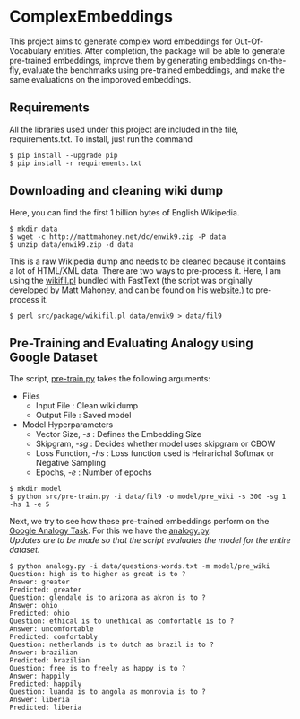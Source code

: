 # ComplexEmbeddings

This project aims to generate complex word embeddings for Out-Of-Vocabulary entities. After completion, the package will be able to generate pre-trained embeddings, improve them by generating embeddings on-the-fly, evaluate the benchmarks using pre-trained embeddings, and make the same evaluations on the imporoved embeddings.

## Requirements

All the libraries used under this project are included in the file, requirements.txt. To install, just run the command

```shell
$ pip install --upgrade pip
$ pip install -r requirements.txt
```

## Downloading and cleaning wiki dump

Here, you can find the first 1 billion bytes of English Wikipedia.

```shell
$ mkdir data
$ wget -c http://mattmahoney.net/dc/enwik9.zip -P data
$ unzip data/enwik9.zip -d data
```

This is a raw Wikipedia dump and needs to be cleaned because it contains a lot of HTML/XML data. There are two ways to pre-process it. Here, I am using the [wikifil.pl](https://github.com/tramplingWillow/ComplexEmbeddings/blob/master/src/package/wikifil.pl) bundled with FastText (the script was originally developed by Matt Mahoney, and can be found on his [website](http://mattmahoney.net/).) to pre-process it.

```shell
$ perl src/package/wikifil.pl data/enwik9 > data/fil9
```

## Pre-Training and Evaluating Analogy using Google Dataset

The script, [pre-train.py](https://github.com/tramplingWillow/ComplexEmbeddings/blob/master/src/pre-train.py) takes the following arguments:
- Files
  - Input File : Clean wiki dump
  - Output File : Saved model
- Model Hyperparameters
  - Vector Size, *-s* : Defines the Embedding Size
  - Skipgram, *-sg* : Decides whether model uses skipgram or CBOW
  - Loss Function, *-hs* : Loss function used is Heirarichal Softmax or Negative Sampling
  - Epochs, *-e* : Number of epochs

```shell
$ mkdir model
$ python src/pre-train.py -i data/fil9 -o model/pre_wiki -s 300 -sg 1 -hs 1 -e 5
```

Next, we try to see how these pre-trained embeddings perform on the [Google Analogy Task](http://download.tensorflow.org/data/questions-words.txt). For this we have the [analogy.py](https://github.com/tramplingWillow/ComplexEmbeddings/blob/master/src/analogy.py).<br>
*Updates are to be made so that the script evaluates the model for the entire dataset.*

```shell
$ python analogy.py -i data/questions-words.txt -m model/pre_wiki
Question: high is to higher as great is to ?
Answer: greater
Predicted: greater
Question: glendale is to arizona as akron is to ?
Answer: ohio
Predicted: ohio
Question: ethical is to unethical as comfortable is to ?
Answer: uncomfortable
Predicted: comfortably
Question: netherlands is to dutch as brazil is to ?
Answer: brazilian
Predicted: brazilian
Question: free is to freely as happy is to ?
Answer: happily
Predicted: happily
Question: luanda is to angola as monrovia is to ?
Answer: liberia
Predicted: liberia
```
